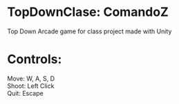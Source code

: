 # TopDownClase: ComandoZ
 Top Down Arcade game for class project made with Unity
 
 
 # Controls:
 
 Move: W, A, S, D  
 Shoot: Left Click  
 Quit: Escape  
